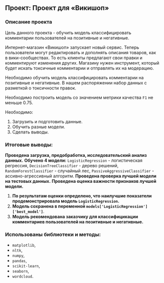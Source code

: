 ## Проект: Проект для «Викишоп»

### Описание проекта

Цель данного проекта - обучить модель классифицировать комментарии пользователей на позитивные и негативные.

Интернет-магазин «Викишоп» запускает новый сервис. Теперь пользователи могут редактировать и дополнять описания товаров, как в вики-сообществах. То есть клиенты предлагают свои правки и комментируют изменения других. Магазину нужен инструмент, который будет искать токсичные комментарии и отправлять их на модерацию. 

Необходимо обучить модель классифицировать комментарии на позитивные и негативные. В нашем распоряжении набор данных с разметкой о токсичности правок.

Необходимо построить модель со значением метрики качества `F1` не меньше 0.75. 

Необходимо:
1. Загрузить и подготовить данные.
2. Обучить разные модели. 
3. Сделать выводы.

### Итоговые выводы:

**Проведена загрузка, предобработка, исследовательский анализ данных.**
**Обучено 4 модели:**
`LogisticRegression` - логистическая регрессия,
`DecisionTreeClassifier` - дерево решений,
`RandomForestClassifier` - случайный лес,
`PassiveAggressiveClassifier` - ассивно-агрессивный алгоритм.
**Проведена проверка лучшей модели на тестовых данных.**
**Проведена оценка важности признаков лучшей модели.**

1. **По результатам оценки определено, что наилучшие показатели продемонстрировала модель `LogisticRegression`.**
2. **Модель сохранена в переменной `models['LogisticRegression']['best_model']`**.
3. **Модель рекомендована заказчику для классифицикации комментариев пользователей на позитивные и негативные.**

### Использованы библиотеки и методы:
* `matplotlib`,
* `nltk`,
* `numpy`,
* `pandas`,
* `scikit-learn`,
* `seaborn`,
* `wordcloud`.
